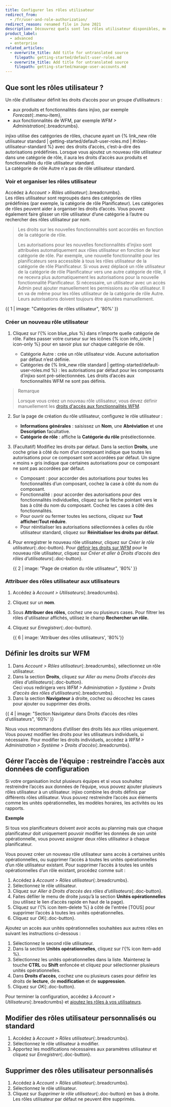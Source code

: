 ```yaml
---
title: Configurer les rôles utilisateur
redirect_from:
  - /fr/user-and-role-authorization/
redirect_reason: renamed file in June 2021
description: Découvrez quels sont les rôles utilisateur disponibles, modifiez leurs permissions, créez de nouveaux rôles utilisateur et attribuez des rôles aux utilisateurs.
product_label:
  - advanced
  - enterprise
related_articles:
  - overwrite_title: Add title for untranslated source
    filepath: getting-started/default-user-roles.md
  - overwrite_title: Add title for untranslated source
    filepath: getting-started/manage-user-accounts.md
---
```


## Que sont les rôles utilisateur&nbsp;?

Un rôle d’utilisateur définit les droits d’accès pour un groupe d’utilisateurs&nbsp;:

- aux produits et fonctionnalités dans injixo, par exemple _Forecast_{:.menu-item},
- aux fonctionnalités de WFM, par exemple _WFM > Administration_{:.breadcrumbs}.

injixo utilise des catégories de rôles, chacune ayant un {% link_new rôle utilisateur standard | getting-started/default-user-roles.md | #rôles-utilisateur-standard %} avec des droits d’accès, c’est-à-dire des autorisations prédéfinies. Lorsque vous ajoutez un nouveau rôle utilisateur dans une catégorie de rôle, il aura les droits d’accès aux produits et fonctionnalités du rôle utilisateur standard.<br>
La catégorie de rôle Autre n'a pas de rôle utilisateur standard.

### Voir et organiser les rôles utilisateur

Accédez à _Account > Rôles utilisateur_{:.breadcrumbs}.  
   Les rôles utilisateur sont regroupés dans des catégories de rôles prédéfinies (par exemple, la catégorie de rôle Planificateur). Les catégories de rôles peuvent aider à organiser les droits d’accès. Vous pouvez également faire glisser un rôle utilisateur d’une catégorie à l’autre ou rechercher des rôles utilisateur par nom.
   
   > Les droits sur les nouvelles fonctionnalités sont accordés en fonction de la catégorie de rôle.  
   >   
   >Les autorisations pour les nouvelles fonctionnalités d’injixo sont attribuées automatiquement aux rôles utilisateur en fonction de leur catégorie de rôle. Par exemple, une nouvelle fonctionnalité pour les planificateurs sera accessible à tous les rôles utilisateur de la catégorie de rôle Planificateur. Si vous avez déplacé un rôle utilisateur de la catégorie de rôle Planificateur vers une autre catégorie de rôle, il ne recevra plus automatiquement les autorisations pour la nouvelle fonctionnalité Planificateur. Si nécessaire, un utilisateur avec un accès Admin peut ajouter manuellement les permissions au rôle utilisateur. Il en va de même pour les rôles utilisateur de la catégorie de rôle Autre. Leurs autorisations doivent toujours être ajoutées manuellement.

   {{ 1 | image: "Catégories de rôles utilisateur", '80%' }}

### Créer un nouveau rôle utilisateur

1. Cliquez sur l’{% icon blue_plus %} dans n’importe quelle catégorie de rôle. Faites passer votre curseur sur les icônes {% icon info_circle | icon-only %} pour en savoir plus sur chaque catégorie de rôle.

   - Catégorie Autre&nbsp;: crée un rôle utilisateur vide. Aucune autorisation par défaut n’est définie.
   - Catégories de {% link_new rôle standard | getting-started/default-user-roles.md %}&nbsp;: les autorisations par défaut pour les composants d’injixo sont pré-sélectionnées. Les droits d’accès aux fonctionnalités WFM ne sont pas définis. 
  > Remarque
  >
  > Lorsque vous créez un nouveau rôle utilisateur, vous devez définir manuellement les [droits d'accès aux fonctionnalités WFM](#set-wfm-module-permissions).

2. Sur la page de création du rôle utilisateur, configurez le rôle utilisateur&nbsp;:

   - **Informations générales**&nbsp;: saisissez un **Nom**, une **Abréviation** et une **Description** facultative.
   - **Catégorie de rôle**&nbsp;: affiche la **Catégorie du rôle** présélectionnée.

3. (Facultatif) Modifiez les droits par défaut. Dans la section **Droits**, une coche grise à côté du nom d’un composant indique que toutes les autorisations pour ce composant sont accordées par défaut. Un signe «&nbsp;moins&nbsp;» gris indique que certaines autorisations pour ce composant ne sont pas accordées par défaut.  
   - Composant&nbsp;: pour accorder des autorisations pour toutes les fonctionnalités d’un composant, cochez la case à côté du nom du composant.
   - Fonctionnalité&nbsp;: pour accorder des autorisations pour des fonctionnalités individuelles, cliquez sur la flèche pointant vers le bas à côté du nom du composant. Cochez les cases à côté des fonctionnalités.
   - Pour ouvrir ou fermer toutes les sections, cliquez sur **Tout afficher**/**Tout réduire**.
   - Pour réinitialiser les autorisations sélectionnées à celles du rôle utilisateur standard, cliquez sur **Réinitialiser les droits par défaut**.
4. Pour enregistrer le nouveau rôle utilisateur, cliquez sur _Créer le rôle utilisateur_{:.doc-button}. Pour [définir les droits sur WFM](#set-wfm-module-permissions) pour le nouveau rôle utilisateur, cliquez sur _Créer et aller à Droits d’accès des rôles d’utilisateurs_{:.doc-button}.

   {{ 2 | image: "Page de création du rôle utilisateur", '80%' }}

### Attribuer des rôles utilisateur aux utilisateurs

1. Accédez à _Account > Utilisateurs_{:.breadcrumbs}.
2. Cliquez sur un **nom**.
3. Sous **Attribuer des rôles**, cochez une ou plusieurs cases. Pour filtrer les rôles d'utilisateur affichés, utilisez le champ **Rechercher un rôle.**
4. Cliquez sur _Enregistrer_{:.doc-button}.

   {{ 6 | image: 'Attribuer des rôles utilisateurs', '80%'}}

## <a name="set-wfm-module-permissions"></a> Définir les droits sur WFM

1. Dans _Account > Rôles utilisateur_{:.breadcrumbs}, sélectionnez un rôle utilisateur.
2. Dans la section **Droits**, cliquez sur _Aller au menu Droits d’accès des rôles d’utilisateurs_{:.doc-button}.  
   Ceci vous redirigera vers _WFM > Administration > Système > Droits d’accès des rôles d’utilisateurs_{:.breadcrumbs}.
3. Dans la section **Navigateur** à droite, cochez ou décochez les cases pour ajouter ou supprimer des droits.

{{ 4 | image: "Section Navigateur dans Droits d’accès des rôles d’utilisateurs", '60%' }}

Nous vous recommandons d’utiliser des droits liés aux rôles uniquement. Vous pouvez modifier les droits pour les utilisateurs individuels, si nécessaire. Pour modifier les droits individuels, accédez à _WFM > Administration > Système > Droits d’accès_{:.breadcrumbs}.

## Gérer l’accès de l’équipe&nbsp;: restreindre l’accès aux données de configuration

Si votre organisation inclut plusieurs équipes et si vous souhaitez restreindre l’accès aux données de l’équipe, vous pouvez ajouter plusieurs rôles utilisateur à un utilisateur. injixo combine les droits définis par différents rôles utilisateur. Vous pouvez restreindre l’accès aux éléments comme les unités opérationnelles, les modèles horaires, les activités ou les rapports.

**Exemple**

Si tous vos planificateurs doivent avoir accès au planning mais que chaque planificateur doit uniquement pouvoir modifier les données de son unité opérationnelle, vous pouvez assigner deux rôles utilisateur à chaque planificateur.

Vous pouvez créer un nouveau rôle utilisateur sans accès à certaines unités opérationnelles, ou supprimer l’accès à toutes les unités opérationnelles d’un rôle utilisateur existant. Pour supprimer l’accès à toutes les unités opérationnelles d’un rôle existant, procédez comme suit&nbsp;:

1. Accédez à _Account > Rôles utilisateur_{:.breadcrumbs}.
2. Sélectionnez le rôle utilisateur.
3. Cliquez sur _Aller à Droits d’accès des rôles d’utilisateurs_{:.doc-button}.
4. Faites défiler le menu de droite jusqu’à la section **Unités opérationnelles** (ou utilisez le lien d’accès rapide en haut de la page).
5. Cliquez sur l’{% icon item-delete %} à côté de l'entrée [TOUS] pour supprimer l’accès à toutes les unités opérationnelles.
6. Cliquez sur _OK_{:.doc-button}.

Ajoutez un accès aux unités opérationnelles souhaitées aux autres rôles en suivant les instructions ci-dessous&nbsp;:

1. Sélectionnez le second rôle utilisateur.
2. Dans la section **Unités opérationnelles**, cliquez sur l’{% icon item-add %}.
3. Sélectionnez les unités opérationnelles dans la liste. Maintenez la touche **CTRL** ou **Shift** enfoncée et cliquez pour sélectionner plusieurs unités opérationnelles.
4. Dans **Droits d’accès**, cochez une ou plusieurs cases pour définir les droits de **lecture**, de **modification** et de **suppression**.
5. Cliquez sur _OK_{:.doc-button}.

Pour terminer la configuration, accédez à _Account > Utilisateurs_{:.breadcrumbs} et [ajoutez les rôles à vos utilisateurs](#attribuer-des-rôles-utilisateur-aux-utilisateurs).


## Modifier des rôles utilisateur personnalisés ou standard

1. Accédez à _Account > Rôles utilisateur_{:.breadcrumbs}.
2. Sélectionnez le rôle utilisateur à modifier.
3. Apportez les modifications nécessaires aux paramètres utilisateur et cliquez sur _Enregistrer_{:.doc-button}.

## Supprimer des rôles utilisateur personnalisés

1. Accédez à _Account > Rôles utilisateur_{:.breadcrumbs}.
2. Sélectionnez le rôle utilisateur.
3. Cliquez sur _Supprimer le rôle utilisateur_{:.doc-button} en bas à droite. Les rôles utilisateur par défaut ne peuvent être supprimés.
